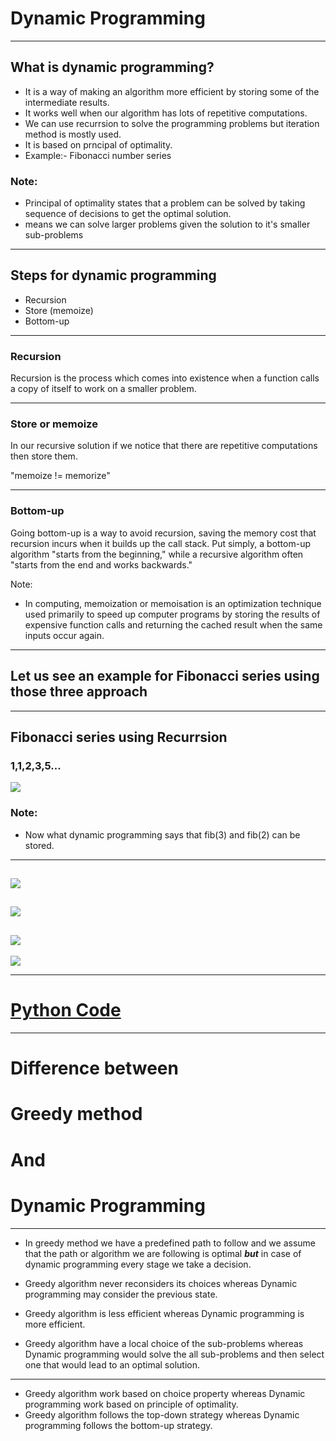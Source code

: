 # Dynamic Programming

---

## What is dynamic programming?
- It is a way of making an algorithm more efficient by storing some of the intermediate results.
- It works well when our algorithm has lots of repetitive computations.
- We can use recurrsion to solve the programming problems but iteration method is mostly used.
- It is based on prncipal of optimality.
- Example:- Fibonacci number series


### Note:
- Principal of optimality states that a problem can be solved by taking sequence of decisions to get the optimal solution.
- means we can solve larger problems given the solution to it's smaller sub-problems

---

## Steps for dynamic programming

- Recursion
- Store (memoize)
- Bottom-up 

---
### Recursion
Recursion is the process which comes into existence when a function calls a copy of itself to work on a smaller problem. 

---
### Store or memoize
In our recursive solution if we notice that there are repetitive computations then store them.

"memoize != memorize"

---
### Bottom-up 
Going bottom-up is a way to avoid recursion, saving the memory cost that recursion incurs when it builds up the call stack. Put simply, a bottom-up algorithm "starts from the beginning," while a recursive algorithm often "starts from the end and works backwards."

Note:
- In computing, memoization or memoisation is an optimization technique used primarily to speed up computer programs by storing the results of expensive function calls and returning the cached result when the same inputs occur again.


---
## Let us see an example for Fibonacci series using those three approach

---
## Fibonacci series using Recurrsion
### 1,1,2,3,5...

![](https://lab.gdy.club/~mehta/fibrecursion.png) 

### Note:
- Now what dynamic programming says that fib(3) and fib(2) can be stored.


---
![](https://lab.gdy.club/~mehta/memo1.png)
---
![](https://lab.gdy.club/~mehta/memo2.png)
---
![](https://lab.gdy.club/~mehta/memo3.png)
---

![](https://lab.gdy.club/~mehta/bottom-up.png)

---
# [Python Code](https://scraping-suhelmehta.notebooks.azure.com/j/notebooks/Dynamic%20programming.ipynb)

---
# Difference between 
# Greedy method
# And
# Dynamic Programming

---
- In greedy method we have a predefined path to follow and we assume that the path or algorithm we are following is optimal ***but*** in case of dynamic programming every stage we take a decision.

- Greedy algorithm never reconsiders its choices whereas Dynamic programming may consider the previous state.
- Greedy algorithm is less efficient whereas Dynamic programming is more efficient.
- Greedy algorithm have a local choice of the sub-problems whereas Dynamic programming would solve the all sub-problems and then select one that would lead to an optimal solution.

---
- Greedy algorithm work based on choice property whereas Dynamic programming work based on principle of optimality.
- Greedy algorithm follows the top-down strategy whereas Dynamic programming follows the bottom-up strategy.
